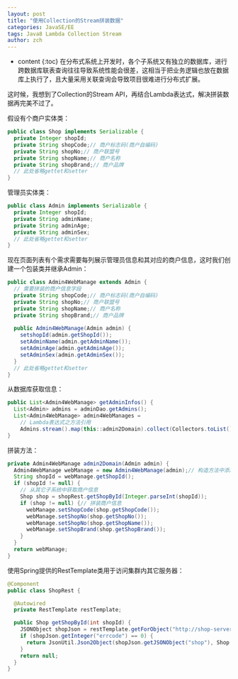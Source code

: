 ```yaml
---
layout: post
title: "使用Collection的Stream拼装数据"
categories: JavaSE/EE
tags: Java8 Lambda Collection Stream
author: zch
---
```


* content
{:toc}
在分布式系统上开发时，各个子系统又有独立的数据库，进行跨数据库联表查询往往导致系统性能会很差，这相当于把业务逻辑也放在数据库上执行了，且大量采用关联查询会导致项目很难进行分布式扩展。

这时候，我想到了Collection的Stream API，再结合Lambda表达式，解决拼装数据再完美不过了。





假设有个商户实体类：

```java
public class Shop implements Serializable {
  private Integer shopId;
  private String shopCode;// 商户标志码(商户自编码)
  private String shopNo;// 商户联盟号
  private String shopName;// 商户名称
  private String shopBrand;// 商户品牌
  // 此处省略gettet和setter
}
```

管理员实体类：

```java
public class Admin implements Serializable {
  private Integer shopId;
  private String adminName;
  private String adminAge;
  private String adminSex;
  // 此处省略gettet和setter
}
```

现在页面列表有个需求需要每列展示管理员信息和其对应的商户信息，这时我们创建一个包装类并继承Admin：

```java
public class Admin4WebManage extends Admin {
  // 需要拼装的商户信息字段
  private String shopCode;// 商户标志码(商户自编码)
  private String shopNo;// 商户联盟号
  private String shopName;// 商户名称
  private String shopBrand;// 商户品牌
  
  public Admin4WebManage(Admin admin) {
    setshopId(admin.getShopId());
    setAdminName(admin.getAdminName());
    setAdminAge(admin.getAdminAge());
    setAdminSex(admin.getAdminSex());
  }
  // 此处省略gettet和setter 
}
```

从数据库获取信息：

```java
public List<Admin4WebManage> getAdminInfos() {
  List<Admin> admins = adminDao.getAdmins();
  List<Admin4WebManage> admin4WebManages =
    // Lambda表达式之方法引用
    Admins.stream().map(this::admin2Domain).collect(Collectors.toList());
}
```

拼装方法：

```java
private Admin4WebManage admin2Domain(Admin admin) {
  Admin4WebManage webManage = new Admin4WebManage(admin);// 构造方法中添加admin信息
  String shopId = webManage.getShopId();
  if (shopId != null) {
    // 从其它子系统中获取商户信息
    Shop shop = shopRest.getShopById(Integer.parseInt(shopId));
    if (shop != null) {// 拼装商户信息
      webManage.setShopCode(shop.getShopCode());
      webManage.setShopNo(shop.getShopNo());
      webManage.setShopNo(shop.getShopName());
      webManage.setShopBrand(shop.getShopBrand());
    }
  }
  return webManage;
}
```

使用Spring提供的RestTemplate类用于访问集群内其它服务器：

```java
@Component
public class ShopRest {

  @Autowired
  private RestTemplate restTemplate;

  public Shop getShopById(int shopId) {
    JSONObject shopJson = restTemplate.getForObject("http://shop-server/api/shop/" + shopId, JSONObject.class);
    if (shopJson.getInteger("errcode") == 0) {
      return JsonUtil.Json2Object(shopJson.getJSONObject("shop"), Shop.class);
    }
    return null;
  }
}
```

